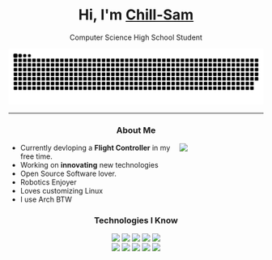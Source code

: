 <h1 align="center">Hi, I'm <a  href="https://chill-sam.github.io/">Chill-Sam</a></h1>
<p align="center">Computer Science High School Student</p>

<img src="static/grid-snake.svg" alt="snake">

<hr>

<h3 align="center">About Me</h3>

<img align="right" width="33%" src="https://github-readme-stats.vercel.app/api/top-langs/?username=Chill-Sam&langs_count=6&theme=dracula&layout=compact&border_color=44475A&bg_color=00000000&">

<ul>
	<li>Currently devloping a <b>Flight Controller</b> in my free time.</li>
	<li>Working on <b>innovating</b> new technologies</li>
	<li>Open Source Software lover.</li>
	<li>Robotics Enjoyer</li>
	<li>Loves customizing Linux</li>
	<li>I use Arch BTW</li>
</ul>

<h3 align="center">Technologies I Know</h3>

<div align="center" width="70%">
	<img src="https://img.shields.io/badge/neovim-%23.svg?&style=for-the-badge&logo=neovim&logoColor=F8F8F2&color=BD93F9">
	<img src="https://img.shields.io/badge/git-%23.svg?&style=for-the-badge&logo=git&logoColor=F8F8F2&color=BD93F9">
	<img src="https://img.shields.io/badge/linux-%23.svg?&style=for-the-badge&logo=linux&logoColor=F8F8F2&color=BD93F9">
	<img src="https://img.shields.io/badge/javascript-%23.svg?&style=for-the-badge&logo=javascript&logoColor=F8F8F2&color=BD93F9">
	<img src="https://img.shields.io/badge/c++-%23.svg?&style=for-the-badge&logo=cplusplus&logoColor=F8F8F2&color=BD93F9">
</div>

<div align="center" width="70%">
	<img src="https://img.shields.io/badge/c language-%23.svg?&style=for-the-badge&logo=c&logoColor=F8F8F2&color=44475A">
	<img src="https://img.shields.io/badge/rust-%23.svg?&style=for-the-badge&logo=rust&logoColor=F8F8F2&color=44475A">
	<img src="https://img.shields.io/badge/python-%23.svg?&style=for-the-badge&logo=python&logoColor=F8F8F2&color=44475A">
	<img src="https://img.shields.io/badge/html-%23.svg?&style=for-the-badge&logo=html&logoColor=F8F8F2&color=44475A">
	<img src="https://img.shields.io/badge/css-%23.svg?&style=for-the-badge&logo=css&logoColor=F8F8F2&color=44475A">
</div>
